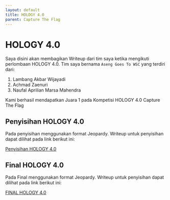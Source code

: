 ```yaml
---
layout: default
title: HOLOGY 4.0
parent: Capture The Flag
---
```

# HOLOGY 4.0


Saya disini akan membagikan Writeup dari tim saya ketika mengikuti perlombaan HOLOGY 4.0. Tim saya bernama ```Aseng Goes To WSC``` yang terdiri dari:
1. Lambang Akbar Wijayadi
2. Achmad Zaenuri
3. Naufal Aprilian Marsa Mahendra

Kami berhasil mendapatkan Juara 1 pada Kompetisi HOLOGY 4.0 Capture The Flag

## Penyisihan HOLOGY 4.0
Pada penyisihan menggunakan format Jeopardy. Writeup untuk penyisihan dapat dilihat pada link berikut ini:

[Penyisihan HOLOGY 4.0](https://drive.google.com/file/d/1z6KQHThxGDCjrH8545LpT55tmhZVaIBg/view?usp=sharing)

## Final HOLOGY 4.0
Pada Final menggunakan format Jeopardy. Writeup untuk penyisihan dapat dilihat pada link berikut ini:

[FINAL HOLOGY 4.0](https://drive.google.com/file/d/1iR2UxpMLee2HN2TAra2SkWpPhJMronaI/view?usp=sharing)
